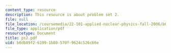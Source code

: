 ```yaml
---
content_type: resource
description: This resource is about problem set 2.
file: null
file_location: /coursemedia/22-101-applied-nuclear-physics-fall-2006/b6db89f261991b80570f9624c526c66e_ps2.pdf
file_type: application/pdf
resourcetype: Document
title: ps2.pdf
uid: b6db89f2-6199-1b80-570f-9624c526c66e
---
```

